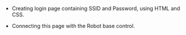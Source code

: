 - Creating login page containing SSID and Password, using HTML and CSS.

- Connecting this page with the Robot base control.
